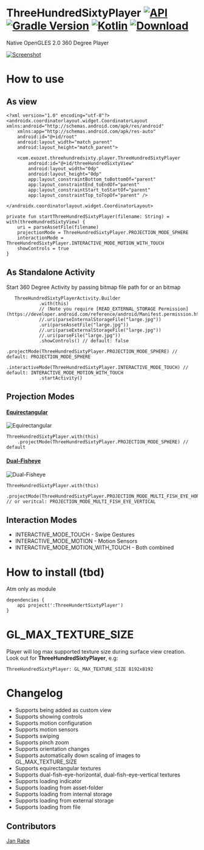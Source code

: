 # ThreeHundredSixtyPlayer [![API](https://img.shields.io/badge/API-15%2B-brightgreen.svg?style=flat)](https://android-arsenal.com/api?level=17) [![Gradle Version](https://img.shields.io/badge/gradle-5.2.1-green.svg)](https://docs.gradle.org/current/release-notes)  [![Kotlin](https://img.shields.io/badge/kotlin-1.3.21-green.svg)](https://kotlinlang.org/) [ ![Download](https://api.bintray.com/packages/exozetag/maven/Three-Hundred-Sixty/images/download.svg) ](https://bintray.com/exozetag/maven/Three-Hundred-Sixty/_latestVersion)

Native OpenGLES 2.0 360 Degree Player

[![Screenshot](https://git.exozet.com/mobile-de/POC/android-360-player/raw/master/demo.gif)](https://git.exozet.com/mobile-de/POC/android-360-player/raw/master/demo.gif)

# How to use

## As view

    <?xml version="1.0" encoding="utf-8"?>
    <androidx.coordinatorlayout.widget.CoordinatorLayout xmlns:android="http://schemas.android.com/apk/res/android"
        xmlns:app="http://schemas.android.com/apk/res-auto"
        android:id="@+id/root"
        android:layout_width="match_parent"
        android:layout_height="match_parent">
    
        <com.exozet.threehundredsixty.player.ThreeHundredSixtyPlayer
            android:id="@+id/threeHundredSixtyView"
            android:layout_width="0dp"
            android:layout_height="0dp"
            app:layout_constraintBottom_toBottomOf="parent"
            app:layout_constraintEnd_toEndOf="parent"
            app:layout_constraintStart_toStartOf="parent"
            app:layout_constraintTop_toTopOf="parent" />
    
    </androidx.coordinatorlayout.widget.CoordinatorLayout>
    
    private fun startThreeHundredSixtyPlayer(filename: String) = with(threeHundredSixtyView) {
        uri = parseAssetFile(filename)
        projectionMode = ThreeHundredSixtyPlayer.PROJECTION_MODE_SPHERE
        interactionMode = ThreeHundredSixtyPlayer.INTERACTIVE_MODE_MOTION_WITH_TOUCH
        showControls = true
    }

## As Standalone Activity

Start 360 Degree Activity by passing bitmap file path for or an  bitmap
               
       ThreeHundredSixtyPlayerActivity.Builder
                .with(this)
                // (Note you require [READ_EXTERNAL_STORAGE Permission](https://developer.android.com/reference/android/Manifest.permission.html#READ_EXTERNAL_STORAGE))
                //.uri(parseInternalStorageFile("large.jpg"))
                .uri(parseAssetFile("large.jpg"))
                //.uri(parseExternalStorageFile("large.jpg"))
                //.uri(parseFile("large.jpg")) 
                .showControls() // default: false 
                .projectMode(ThreeHundredSixtyPlayer.PROJECTION_MODE_SPHERE) // default: PROJECTION_MODE_SPHERE
                .interactiveMode(ThreeHundredSixtyPlayer.INTERACTIVE_MODE_TOUCH) // default: INTERACTIVE_MODE_MOTION_WITH_TOUCH
                .startActivity()

## Projection Modes

#### [Equirectangular](https://developers.theta360.com/en/docs/introduction/)

![Equirectangular](https://developers.theta360.com/intl/common/img/equirectangular.bmp)

    ThreeHundredSixtyPlayer.with(this)
        .projectMode(ThreeHundredSixtyPlayer.PROJECTION_MODE_SPHERE) // default

#### [Dual-Fisheye](https://developers.theta360.com/en/docs/introduction/)

![Dual-Fisheye](https://developers.theta360.com/intl/common/img/dualfisheye.bmp)

    ThreeHundredSixtyPlayer.with(this)
        .projectMode(ThreeHundredSixtyPlayer.PROJECTION_MODE_MULTI_FISH_EYE_HORIZONTAL) // or veritcal: PROJECTION_MODE_MULTI_FISH_EYE_VERTICAL

## Interaction Modes

* INTERACTIVE_MODE_TOUCH - Swipe Gestures
* INTERACTIVE_MODE_MOTION - Motion Sensors
* INTERACTIVE_MODE_MOTION_WITH_TOUCH - Both combined

# How to install (tbd)

Atm only as module
    
    dependencies {
        api project(':ThreeHundertSixtyPlayer')
    }
    
# GL_MAX_TEXTURE_SIZE

Player will log max supported texture size during surface view creation. Look out for **ThreeHundredSixtyPlayer**, e.g:
    
    ThreeHundredSixtyPlayer: GL_MAX_TEXTURE_SIZE 8192x8192    
    
# Changelog

* Supports being added as custom view
* Supports showing controls
* Supports motion configuration
* Supports motion sensors
* Supports swiping 
* Supports pinch zoom
* Supports orientation changes
* Supports automatically down scaling of images to GL_MAX_TEXTURE_SIZE
* Supports equirectangular textures 
* Supports dual-fish-eye-horizontal, dual-fish-eye-vertical textures 
* Supports loading indicator
* Supports loading from asset-folder
* Supports loading from internal storage
* Supports loading from external storage
* Supports loading from file 

## Contributors

[Jan Rabe](jan.rabe@exozet.com)